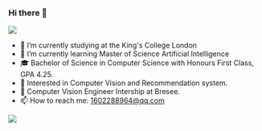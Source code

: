 ### Hi there 👋

![](https://github.com/halfrost/halfrost/blob/master/icons/header_.png)
- 🔭 I’m currently studying at the King's College London
- 🌱 I’m currently learning Master of Science Artificial Intelligence
- 🎓 Bachelor of Science in Computer Science with Honours First Class, GPA 4.25.
- 🧐 Interested in Computer Vision and Recommendation system.
- 💼 Computer Vision Engineer Intership at Bresee.
- 📫 How to reach me: 1602288964@qq.com

![](http://antzuhl.cn:4000/get/@66Kevin.readme)

